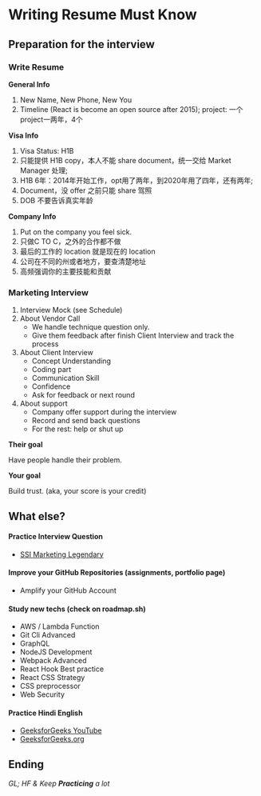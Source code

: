 # Writing Resume Must Know



## Preparation for the interview

### Write Resume

**General Info**

1. New Name, New Phone, New You
2. Timeline \(React is become an open source after 2015\); project: 一个project一两年，4个

**Visa Info**

1. Visa Status: H1B
2. 只能提供 H1B copy，本人不能 share document，统一交给 Market Manager 处理;
3. H1B 6年：2014年开始工作，opt用了两年，到2020年用了四年，还有两年;
4. Document，没 offer 之前只能 share 驾照
5. DOB 不要告诉真实年龄

**Company Info**

1. Put on the company you feel sick.
2. 只做C TO C，之外的合作都不做
3. 最后的工作的 location 就是现在的 location
4. 公司在不同的州或者地方，要查清楚地址
5. 高频强调你的主要技能和贡献

### Marketing Interview

1. Interview Mock \(see Schedule\)
2. About Vendor Call
   * We handle technique question only.
   * Give them feedback after finish Client Interview and track the process
3. About Client Interview
   * Concept Understanding
   * Coding part
   * Communication Skill
   * Confidence
   * Ask for feedback or next round
4. About support
   * Company offer support during the interview
   * Record and send back questions
   * For the rest: help or shut up

**Their goal**

Have people handle their problem.

**Your goal**

Build trust. \(aka, your score is your credit\)

## What else?

#### Practice Interview Question

* [SSI Marketing Legendary](https://dante-von-alcatraz.gitbook.io/ssi-marketing-legendary/)

#### Improve your GitHub Repositories \(assignments, portfolio page\)

* Amplify your GitHub Account

#### Study new techs \(check on roadmap.sh\)

* AWS / Lambda Function
* Git Cli Advanced
* GraphQL
* NodeJS Development
* Webpack Advanced
* React Hook Best practice
* React CSS Strategy
* CSS preprocessor
* Web Security

#### Practice Hindi English

* [GeeksforGeeks YouTube](https://www.youtube.com/channel/UC0RhatS1pyxInC00YKjjBqQ)
* [GeeksforGeeks.org](https://www.geeksforgeeks.org)

## Ending

_GL; HF & Keep **Practicing** a lot_

